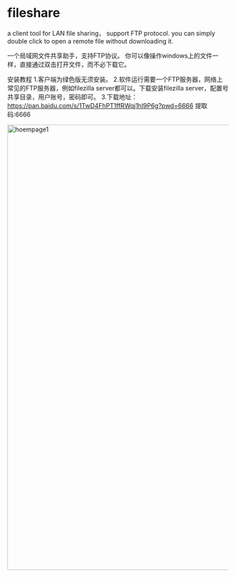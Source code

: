 # fileshare
a client tool for LAN file sharing， support FTP protocol. 
you can simply double click to open a remote file without downloading it.

一个局域网文件共享助手，支持FTP协议。
你可以像操作windows上的文件一样，直接通过双击打开文件，而不必下载它。

安装教程
1.客户端为绿色版无须安装。 
2.软件运行需要一个FTP服务器，网络上常见的FTP服务器，例如filezilla server都可以。下载安装filezilla server，配置号共享目录，用户账号，密码即可。 
3.下载地址：https://pan.baidu.com/s/1TwD4FhPT1ffRWqj1hl9P6g?pwd=6666 提取码:6666

<img width="1472" height="1015" alt="hoempage1" src="https://github.com/user-attachments/assets/af1ece53-e92d-4738-90ea-a6a07baeacac" />
